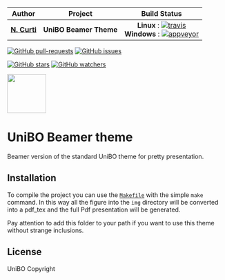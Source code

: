 | **Author**   | **Project** | **Build Status**              |
|:------------:|:-----------:|:-----------------------------:|
|   [**N. Curti**](https://github.com/Nico-Curti)   |  **UniBO Beamer Theme**  | **Linux** : [![travis](https://travis-ci.com/UniboDIFABiophysics/UniBO_beamer.svg?branch=master)](https://travis-ci.com/UniboDIFABiophysics/UniBO_beamer) <br/> **Windows** : [![appveyor](https://ci.appveyor.com/api/projects/status/r6ng1l01429m3ysa?svg=true)](https://ci.appveyor.com/project/Nico-Curti/unibo-beamer) |

[![GitHub pull-requests](https://img.shields.io/github/issues-pr/UniboDIFABiophysics/UniBO_beamer.svg?style=plastic)](https://github.com/UniboDIFABiophysics/UniBO_beamer/pulls)
[![GitHub issues](https://img.shields.io/github/issues/UniboDIFABiophysics/UniBO_beamer.svg?style=plastic)](https://github.com/UniboDIFABiophysics/UniBO_beamer/issues)

[![GitHub stars](https://img.shields.io/github/stars/UniboDIFABiophysics/UniBO_beamer.svg?label=Stars&style=social)](https://github.com/UniboDIFABiophysics/UniBO_beamer/stargazers)
[![GitHub watchers](https://img.shields.io/github/watchers/UniboDIFABiophysics/UniBO_beamer.svg?label=Watch&style=social)](https://github.com/UniboDIFABiophysics/UniBO_beamer/watchers)

<a href="https://github.com/UniboDIFABiophysics">
<div class="image">
<img src="https://cdn.rawgit.com/physycom/templates/697b327d/logo_unibo.png" width="90" height="90">
</div>
</a>

# UniBO Beamer theme

Beamer version of the standard UniBO theme for pretty presentation.

## Installation

To compile the project you can use the [`Makefile`](https://github.com/UniboDIFABiophysics/UniBO_beamer/blob/master/Makefile) with the simple `make` command.
In this way all the figure into the `img` directory will be converted into a pdf_tex and the full Pdf presentation will be generated.

Pay attention to add this folder to your path if you want to use this theme without strange inclusions.

## License

UniBO Copyright
